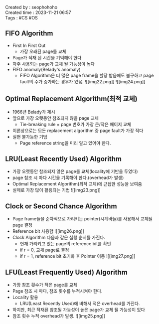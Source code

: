 Created by : seophohoho  
Created time : 2023-11-21 06:57  
Tags : #CS #OS 
## FIFO Algorithm
- First In First Out
	- 가장 오래된 page를 교체
- Page가 적재 된 시간을 기억해야 한다
- 자주 사용되는 page가 교체 될 가능성이 높다
- FIFO anomaly(Belady's anomaly)
	- FIFO Algorithm은 더 많은 page frame을 할당 받음에도 불구하고 page fault의 수가 증가하는 경우가 있음.
![[img22.png]]
![[img24.png]]
## Optimal Replacement Algorithm(최적 교체)
- 1966년 Belady가 제시
- 앞으로 가장 오랫동안 참조되지 않을 page 교체
	- Tie-breaking rule = page 번호가 가장 큰/작은 페이지 교체
- 이론상으로는 모든 replacement algorithm 중 page fault가 가장 적다
- 실현 불가능한 기법
	- Page reference string을 미리 알고 있어야 한다.
## LRU(Least Recently Used) Algorithm
- 가장 오랫동안 참조되지 않은 page를 교체(locality에 기반을 두었다)
- page 참조 시 마다 시간을 기록해야 한다.(overhead가 발생)
- Optimal Replacement Algorithm(최적 교체)에 근접한 성능을 보여줌
- 실제로 가장 많이 활용되는 기법
![[img23.png]]
## Clock or Second Chance Algorithm
- Page frame들을 순차적으로 가리키는 pointer(시계바늘)를 사용해서 교체될 page 결정
- Reference bit 사용함
![[img26.png]]
- Clock Algorithm 다음과 같은 실행 순서를 가진다.
	- 현재 가리키고 있는 page의 reference bit를 확인
	- if r = 0, 교체 page로 결정
	- if r = 1, reference bit 초기화 후 Pointer 이동
![[img27.png]]
## LFU(Least Frequently Used) Algorithm
- 가장 참조 횟수가 적은 page를 교체
- Page 참조 시 마다, 참조 횟수를 누적시켜야 한다.
- Locality 활용
	- LRU(Least Recently Used)에 비해서 적은 overhead를 가진다.
- 하지만, 최근 적재된 참조될 가능성이 높은 page가 교체 될 가능성이 있다
- 참조 횟수 누적 overhead가 발생.
![[img25.png]]

